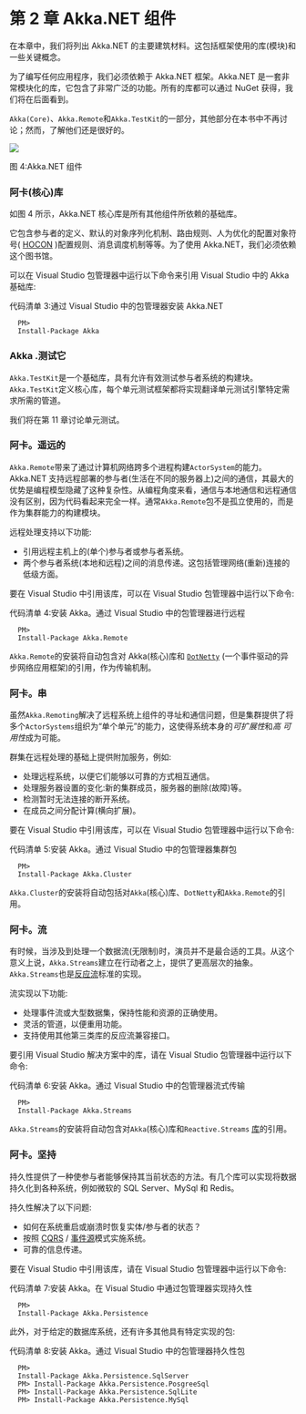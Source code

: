 # 第 2 章 Akka.NET 组件

在本章中，我们将列出 Akka.NET 的主要建筑材料。这包括框架使用的库(模块)和一些关键概念。

为了编写任何应用程序，我们必须依赖于 Akka.NET 框架。Akka.NET 是一套非常模块化的库，它包含了非常广泛的功能。所有的库都可以通过 NuGet 获得，我们将在后面看到。

`Akka(Core)`、`Akka.Remote`和`Akka.TestKit`的一部分，其他部分在本书中不再讨论；然而，了解他们还是很好的。

![](../Images/image008.png)

图 4:Akka.NET 组件

### 阿卡(核心)库

如图 4 所示，Akka.NET 核心库是所有其他组件所依赖的基础库。

它包含参与者的定义、默认的对象序列化机制、路由规则、人为优化的配置对象符号( [HOCON](https://en.wikipedia.org/wiki/HOCON) )配置规则、消息调度机制等等。为了使用 Akka.NET，我们必须依赖这个图书馆。

可以在 Visual Studio 包管理器中运行以下命令来引用 Visual Studio 中的 Akka 基础库:

代码清单 3:通过 Visual Studio 中的包管理器安装 Akka.NET

```
  PM>
  Install-Package Akka 

```

### Akka .测试它

`Akka.TestKit`是一个基础库，具有允许有效测试参与者系统的构建块。`Akka.TestKit`定义核心库，每个单元测试框架都将实现翻译单元测试引擎特定需求所需的管道。

我们将在第 11 章讨论单元测试。

### 阿卡。遥远的

`Akka.Remote`带来了通过计算机网络跨多个进程构建`ActorSystem`的能力。Akka.NET 支持远程部署的参与者(生活在不同的服务器上)之间的通信，其最大的优势是编程模型隐藏了这种复杂性。从编程角度来看，通信与本地通信和远程通信没有区别，因为代码看起来完全一样。通常`Akka.Remote`包不是孤立使用的，而是作为集群能力的构建模块。

远程处理支持以下功能:

*   引用远程主机上的(单个)参与者或参与者系统。
*   两个参与者系统(本地和远程)之间的消息传递。这包括管理网络(重新)连接的低级方面。

要在 Visual Studio 中引用该库，可以在 Visual Studio 包管理器中运行以下命令:

代码清单 4:安装 Akka。通过 Visual Studio 中的包管理器进行远程

```
  PM>
  Install-Package Akka.Remote

```

`Akka.Remote`的安装将自动包含对 Akka(核心)库和 [`DotNetty`](https://github.com/Azure/DotNetty) (一个事件驱动的异步网络应用框架)的引用，作为传输机制。

### 阿卡。串

虽然`Akka.Remoting`解决了远程系统上组件的寻址和通信问题，但是集群提供了将多个`ActorSystems`组织为“单个单元”的能力，这使得系统本身的*可扩展性*和*高* *可用性*成为可能。

群集在远程处理的基础上提供附加服务，例如:

*   处理远程系统，以便它们能够以可靠的方式相互通信。
*   处理服务器设置的变化:新的集群成员，服务器的删除(故障)等。
*   检测暂时无法连接的断开系统。
*   在成员之间分配计算(横向扩展)。

要在 Visual Studio 中引用该库，可以在 Visual Studio 包管理器中运行以下命令:

代码清单 5:安装 Akka。通过 Visual Studio 中的包管理器集群包

```
  PM>
  Install-Package Akka.Cluster

```

`Akka.Cluster`的安装将自动包括对`Akka`(核心)库、`DotNetty`和`Akka.Remote`的引用。

### 阿卡。流

有时候，当涉及到处理一个数据流(无限制)时，演员并不是最合适的工具。从这个意义上说，`Akka.Streams`建立在行动者之上，提供了更高层次的抽象。`Akka.Streams`也是[反应流](http://www.reactive-streams.org)标准的实现。

流实现以下功能:

*   处理事件流或大型数据集，保持性能和资源的正确使用。
*   灵活的管道，以便重用功能。
*   支持使用其他第三类库的反应流兼容接口。

要引用 Visual Studio 解决方案中的库，请在 Visual Studio 包管理器中运行以下命令:

代码清单 6:安装 Akka。通过 Visual Studio 中的包管理器流式传输

```
  PM>
  Install-Package Akka.Streams

```

`Akka.Streams`的安装将自动包含对`Akka`(核心)库和`Reactive.Streams` [库](https://github.com/reactive-streams/reactive-streams-dotnet)的引用。

### 阿卡。坚持

持久性提供了一种使参与者能够保持其当前状态的方法。有几个库可以实现将数据持久化到各种系统，例如微软的 SQL Server、MySql 和 Redis。

持久性解决了以下问题:

*   如何在系统重启或崩溃时恢复实体/参与者的状态？
*   按照 [CQRS](https://en.wikipedia.org/wiki/Command%E2%80%93query_separation#Command_query_responsibility_segregation) / [事件源](https://martinfowler.com/eaaDev/EventSourcing.html)模式实施系统。
*   可靠的信息传递。

要在 Visual Studio 中引用该库，请在 Visual Studio 包管理器中运行以下命令:

代码清单 7:安装 Akka。在 Visual Studio 中通过包管理器实现持久性

```
  PM>
  Install-Package Akka.Persistence

```

此外，对于给定的数据库系统，还有许多其他具有特定实现的包:

代码清单 8:安装 Akka。通过 Visual Studio 中的包管理器持久性包

```
  PM>
  Install-Package Akka.Persistence.SqlServer
  PM> Install-Package Akka.Persistence.PosgreeSql
  PM> Install-Package Akka.Persistence.SqlLite
  PM> Install-Package Akka.Persistence.MySql

```